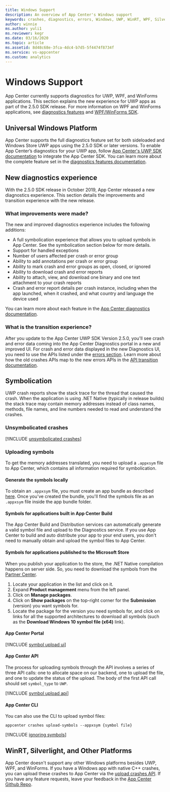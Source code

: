```yaml
---
title: Windows Support
description: An overview of App Center's Windows support
keywords: crashes, diagnostics, errors, Windows, UWP, WinRT, WPF, Silverlight
author: winnie
ms.author: yuli1
ms.reviewer: kegr
ms.date: 03/16/2020
ms.topic: article
ms.assetid: 8d48c68e-3fca-4dc4-b7d5-5f4474f8734f
ms.service: vs-appcenter
ms.custom: analytics
---
```


# Windows Support
App Center currently supports diagnostics for UWP, WPF, and WinForms applications. This section explains the new experience for UWP apps as part of the 2.5.0 SDK release. For more information on WPF and WinForms applications,
see [diagnostics features](~/diagnostics/features.md) and [WPF/WinForms SDK](~/sdk/crashes/wpf-winforms.md).

## Universal Windows Platform
App Center supports the full diagnostics feature set for both sideloaded and Windows Store UWP apps using the 2.5.0 SDK or later versions. To enable App Center’s diagnostics for your UWP app, follow [App Center's UWP SDK documentation](~/sdk/crashes/uwp.md) to integrate the App Center SDK. You can learn more about the complete feature set in the [diagnostics features documentation](~/diagnostics/features.md).

## New diagnostics experience
With the 2.5.0 SDK release in October 2019, App Center released a new diagnostics experience. This section details the improvements and transition experience with the new release.

### What improvements were made?
The new and improved diagnostics experience includes the following additions:

- A full symbolication experience that allows you to upload symbols in App Center. See the symbolication section below for more details.
- Support for handled exceptions
- Number of users affected per crash or error group
- Ability to add annotations per crash or error group
- Ability to mark crash and error groups as open, closed, or ignored
- Ability to download crash and error reports
- Ability to attach, view, and download one binary and one text attachment to your crash reports
- Crash and error report details per crash instance, including when the app launched, when it crashed, and what country and language the device used

You can learn more about each feature in the [App Center diagnostics documentation](~/diagnostics/features.md).

### What is the transition experience?
After you update to the App Center UWP SDK Version 2.5.0, you'll see crash and error data coming into the App Center Diagnostics portal in a new and improved UI. For crash and error data displayed in the new Diagnostics UI, you need to use the APIs listed under the [errors section](https://openapi.appcenter.ms/#/errors). Learn more about how the old crashes APIs map to the new errors APIs in the [API transition documentation](~/diagnostics/using-the-diagnostics-api.md#transitioning-to-the-new-apis).

## Symbolication
UWP crash reports show the stack trace for the thread that caused the crash. When the application is using .NET Native (typically in release builds) the stack trace may contain memory addresses instead of class names, methods, file names, and line numbers needed to read and understand the crashes.

### Unsymbolicated crashes
[!INCLUDE [unsymbolicated crashes](includes/unsymbolicated-crashes.md)]

### Uploading symbols
To get the memory addresses translated, you need to upload a `.appxsym` file to App Center, which contains all information required for symbolication.

#### Generate the symbols locally
To obtain an `.appxsym` file, you must create an app bundle as described [here](https://docs.microsoft.com/windows/msix/package/packaging-uwp-apps). Once you've created the bundle, you'll find the symbols file as an `.appxsym` file inside the app bundle folder.

#### Symbols for applications built in App Center Build
The App Center Build and Distribution services can automatically generate a valid symbol file and upload to the Diagnostics service. If you use App Center to build and auto distribute your app to your end users, you don't need to manually obtain and upload the symbol files to App Center.

#### Symbols for applications published to the Microsoft Store
When you publish your application to the store, the .NET Native compilation happens on server side. So, you need to download the symbols from the [Partner Center](https://partner.microsoft.com/dashboard/windows/overview).

1. Locate your application in the list and click on it.
2. Expand **Product management** menu from the left panel.
3. Click on **Manage packages**.
4. Click on **Show packages** on the top-right corner for the **Submission** (version) you want symbols for.
5. Locate the package for the version you need symbols for, and click on links for all the supported architectures to download all symbols (such as the **Download Windows 10 symbol file (x64)** link).

#### App Center Portal
[!INCLUDE [symbol upload ui](includes/symbol-upload-ui.md)]

#### App Center API
The process for uploading symbols through the API involves a series of three API calls: one to allocate space on our backend, one to upload the file, and one to update the status of the upload. The body of the first API call should set `symbol_type` to `UWP`.

[!INCLUDE [symbol upload api](includes/symbol-upload-api.md)]

#### App Center CLI
You can also use the CLI to upload symbol files:

```shell
appcenter crashes upload-symbols --appxsym {symbol file}
```

[!INCLUDE [ignoring symbols](includes/ignoring-symbols.md)]

## WinRT, Silverlight, and Other Platforms
App Center doesn't support any other Windows platforms besides UWP, WPF, and WinForms. If you have a Windows app with native C++ crashes, you can upload these crashes to App Center via the [upload crashes API](~/diagnostics/upload-crashes.md#upload-a-breakpad-crash-log-and-minidump). If you have any feature requests, leave your feedback in the [App Center Github Repo](https://github.com/Microsoft/appcenter).
